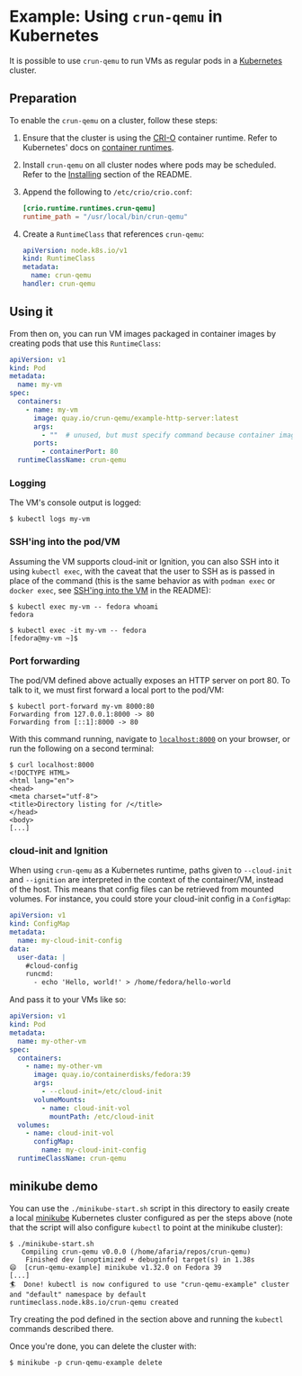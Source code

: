 # Example: Using `crun-qemu` in Kubernetes

It is possible to use `crun-qemu` to run VMs as regular pods in a [Kubernetes]
cluster.

## Preparation

To enable the `crun-qemu` on a cluster, follow these steps:

1. Ensure that the cluster is using the [CRI-O] container runtime. Refer to
   Kubernetes' docs on [container runtimes].

2. Install `crun-qemu` on all cluster nodes where pods may be scheduled. Refer
   to the [Installing] section of the README.

3. Append the following to `/etc/crio/crio.conf`:

   ```toml
   [crio.runtime.runtimes.crun-qemu]
   runtime_path = "/usr/local/bin/crun-qemu"
   ```

4. Create a `RuntimeClass` that references `crun-qemu`:

   ```yaml
   apiVersion: node.k8s.io/v1
   kind: RuntimeClass
   metadata:
     name: crun-qemu
   handler: crun-qemu
   ```

## Using it

From then on, you can run VM images packaged in container images by creating
pods that use this `RuntimeClass`:

```yaml
apiVersion: v1
kind: Pod
metadata:
  name: my-vm
spec:
  containers:
    - name: my-vm
      image: quay.io/crun-qemu/example-http-server:latest
      args:
        - ""  # unused, but must specify command because container image does not
      ports:
        - containerPort: 80
  runtimeClassName: crun-qemu
```

### Logging

The VM's console output is logged:

```console
$ kubectl logs my-vm
```

### SSH'ing into the pod/VM

Assuming the VM supports cloud-init or Ignition, you can also SSH into it using
`kubectl exec`, with the caveat that the user to SSH as is passed in place of
the command (this is the same behavior as with `podman exec` or `docker exec`,
see [SSH'ing into the VM] in the README):

```console
$ kubectl exec my-vm -- fedora whoami
fedora

$ kubectl exec -it my-vm -- fedora
[fedora@my-vm ~]$
```

### Port forwarding

The pod/VM defined above actually exposes an HTTP server on port 80. To talk to
it, we must first forward a local port to the pod/VM:

```console
$ kubectl port-forward my-vm 8000:80
Forwarding from 127.0.0.1:8000 -> 80
Forwarding from [::1]:8000 -> 80
```

With this command running, navigate to [`localhost:8000`] on your browser, or
run the following on a second terminal:

```console
$ curl localhost:8000
<!DOCTYPE HTML>
<html lang="en">
<head>
<meta charset="utf-8">
<title>Directory listing for /</title>
</head>
<body>
[...]
```

### cloud-init and Ignition

When using `crun-qemu` as a Kubernetes runtime, paths given to `--cloud-init`
and `--ignition` are interpreted in the context of the container/VM, instead of
the host. This means that config files can be retrieved from mounted volumes.
For instance, you could store your cloud-init config in a `ConfigMap`:

```yaml
apiVersion: v1
kind: ConfigMap
metadata:
  name: my-cloud-init-config
data:
  user-data: |
    #cloud-config
    runcmd:
      - echo 'Hello, world!' > /home/fedora/hello-world
```

And pass it to your VMs like so:

```yaml
apiVersion: v1
kind: Pod
metadata:
  name: my-other-vm
spec:
  containers:
    - name: my-other-vm
      image: quay.io/containerdisks/fedora:39
      args:
        - --cloud-init=/etc/cloud-init
      volumeMounts:
        - name: cloud-init-vol
          mountPath: /etc/cloud-init
  volumes:
    - name: cloud-init-vol
      configMap:
        name: my-cloud-init-config
  runtimeClassName: crun-qemu
```

## minikube demo

You can use the `./minikube-start.sh` script in this directory to easily create
a local [minikube] Kubernetes cluster configured as per the steps above (note
that the script will also configure `kubectl` to point at the minikube
cluster):

```console
$ ./minikube-start.sh
   Compiling crun-qemu v0.0.0 (/home/afaria/repos/crun-qemu)
    Finished dev [unoptimized + debuginfo] target(s) in 1.38s
😄  [crun-qemu-example] minikube v1.32.0 on Fedora 39
[...]
🏄  Done! kubectl is now configured to use "crun-qemu-example" cluster and "default" namespace by default
runtimeclass.node.k8s.io/crun-qemu created
```

Try creating the pod defined in the section above and running the `kubectl`
commands described there.

Once you're done, you can delete the cluster with:

```console
$ minikube -p crun-qemu-example delete
```

[container runtimes]: https://kubernetes.io/docs/setup/production-environment/container-runtimes/#cri-o
[CRI-O]: https://cri-o.io/
[Installing]: /README.md#installing
[Kubernetes]: https://kubernetes.io/
[`localhost:8000`]: http://localhost:8000/
[minikube]: https://minikube.sigs.k8s.io/
[SSH'ing into the VM]: /README.md#sshing-into-the-vm
